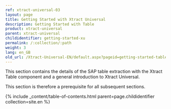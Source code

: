 ```yaml
---
ref: xtract-universal-03
layout: page
title: Getting Started with Xtract Universal
description: Getting Started with Table
product: xtract-universal
parent: xtract-universal
childidentifier: getting-started-xu
permalink: /:collection/:path
weight: 3
lang: en_GB
old_url: /Xtract-Universal-EN/default.aspx?pageid=getting-started-table
---
```

This section contains the details of the SAP table extraction with the Xtract Table component and a general introduction to Xtract Universal.

This section is therefore a prerequisite for all subsequent sections.

{% include _content/table-of-contents.html parent=page.childidentifier collection=site.en %}

